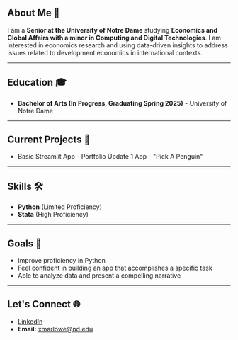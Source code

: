 
## About Me 👋
I am a **Senior at the University of Notre Dame** studying **Economics and Global Affairs with a minor in Computing and Digital Technologies**. I am interested in  economics research and using data-driven insights to address issues related to development economics in international contexts.

___
## Education 🎓
- **Bachelor of Arts (In Progress, Graduating Spring 2025)** - University of Notre Dame 

___
## Current Projects 🚀
- Basic Streamlit App - Portfolio Update 1 App - "Pick A Penguin"

___
## Skills 🛠️
- **Python** (Limited Proficiency)
- **Stata** (High Proficiency)

___
## Goals 🥅
- Improve proficiency in Python
- Feel confident in building an app that accomplishes a specific task
- Able to analyze data and present a compelling narrative

___
## Let's Connect 🌐
- [LinkedIn](https://www.linkedin.com/in/xaviermarlowerogers/)
- **Email:** xmarlowe@nd.edu

